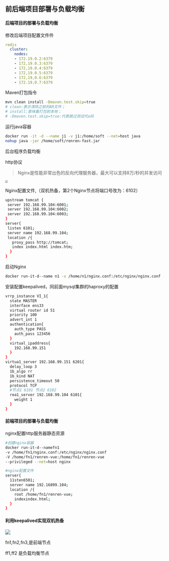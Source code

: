 ## 前后端项目部署与负载均衡

#### 后端项目的部署与负载均衡

修改后端项目配置文件件

```yaml
redis 
  cluster:
    nodes:
    - 172.19.0.2:6379
    - 172,19.0.3:6379
    - 172,19.0.4:6379
    - 172,19.0.5:6379
    - 172,19,0.6:6379
    - 172.19,0.7:6379
```

Maven打包指令

```bash
mvn clean install -Dmaven.test.skip=true
# clean:表示清除之前的AR文件；
# install:意味着打包到本地；
# -Dmaven.test.skip=true:代表跳过测试代a码
```

运行java容器

```bash
docker run -it -d --name j1 -v j1:/home/soft --net=host java
nohup java -jar /home/soft/renren-fast.jar
```

后台程序负载均衡

http协议

> Nginx是性能非常出色的反向代理服务器，最大可以支持8万/秒的并发访问

  <img src="../../assets/img/2022-06-05/fast_23-51-08.png" style="zoom:50%;" />

Nginx配置文件,（双机热备，第2个Nginx节点将端口号改为：6102）

```bash
upstream tomcat {
 server 192.168.99.104:6001;
 server 192.168.99.104:6002;
 server 192.168.99.104:6003;
}
server{
 listen 6101;
 server name 192.168.99.104;
 location /{
   proxy_pass http://tomcat;
   index index.html index.htm;
  }
}
```

启动Nginx

```bash
docker run-it-d--name n1 -v /home/n1/nginx.conf:/etc/nginx/nginx.conf --net=host --privileged nginx
```

安装配置keepalived，同前面mysql集群的haproxy的配置

```bash
vrrp_instance VI_1{
  state MASTER
  interface ens33
  virtual router id 51
  priority 100
  advert_int 1
  authentication{
    auth_type PASS
    auth_pass 123456
  }
  virtual_ipaddress{
  	192.168.99.151
  }
}
virtua1_server 192.168.99.151 6201{
  delay_loop 3
  1b_algo rr
  1b_kind NAT
  persistence_timeout 50
  protocol TCP
  #节点1 6101 节点2 6102
  rea1_server 192.168.99.104 6101{
	weight 1
  }
}
```

#### 前端项目的部署与负载均衡

nginx配置http服务器静态资源

```bash
#创建nginx容器
docker run-it-d--namefn1
-v /home/fn1/nginx.conf:/etc/nginx/nginx.conf
-V /home/fn1/renren-vue:/home/fn1/renren-vue
--privileged --net=host nginx
```



```bash
#nginx配置文件
server{
  11sten6501;
  server name 192.16899.104;
  location /{
    root /home/fn1/renren-vue;
    indexindex.html;
  }
}
```

#### 利用keepalived实现双机热备

![](F:/code_reference/AoLyu.github.io/docs/assets/img/2022-06-06/fast_00-50-17.png)

fn1,fn2,fn3,是前端节点

ff1,ff2 是负载均衡节点

